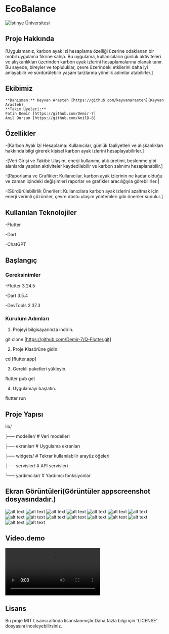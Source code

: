 # EcoBalance

![İstinye Üniversitesi](https://unitededucation.com/_next/image?url=https%3A%2F%2Fwww.unitededucation.com%2Flinklogoch%2Fistinye-university-logo.png&w=3840&q=75)

## Proje Hakkında
[Uygulamanız, karbon ayak izi hesaplama özelliği üzerine odaklanan bir mobil uygulama fikrine sahip. Bu uygulama, kullanıcıların günlük aktiviteleri ve alışkanlıkları üzerinden karbon ayak izlerini hesaplamalarına olanak tanır. Bu sayede, bireyler ve topluluklar, çevre üzerindeki etkilerini daha iyi anlayabilir ve sürdürülebilir yaşam tarzlarına yönelik adımlar atabilirler.]

## Ekibimiz
    **Danışman:** Keyvan Arasteh [https://github.com/keyvanarasteh](Keyvan Arasteh)
    **Takım Üyeleri:**
    Fatih Demir [https://github.com/Demir-7]
    Anıl Dursun [https://github.com/AnilD-8]

## Özellikler
 -[Karbon Ayak İzi Hesaplama: Kullanıcılar, günlük faaliyetleri ve alışkanlıkları hakkında bilgi girerek kişisel karbon ayak izlerini hesaplayabilirler.]
 
 
 -[Veri Girişi ve Takibi: Ulaşım, enerji kullanımı, atık üretimi, beslenme gibi alanlarda yapılan aktiviteler kaydedilebilir ve karbon salınımı hesaplanabilir.]
 
 
 
 -[Raporlama ve Grafikler: Kullanıcılar, karbon ayak izlerinin ne kadar olduğu ve zaman içindeki değişimleri raporlar ve grafikler aracılığıyla görebilirler.]
 
 
 
 -[Sürdürülebilirlik Önerileri: Kullanıcılara karbon ayak izlerini azaltmak için enerji verimli çözümler, çevre dostu ulaşım yöntemleri gibi 
 öneriler sunulur.]


## Kullanılan Teknolojiler
 -Flutter
 
 
 -Dart
 
 
 -ChatGPT
 

## Başlangıç


### Gereksinimler
 -Flutter 3.24.5
 
 
 
 -Dart 3.5.4



 -DevTools 2.37.3



 ### Kurulum Adımları
 1. Projeyi bilgisayarınıza indirin.
  
  git clone [https://github.com/Demir-7/Q-Flutter.git]
  
 2. Proje Klasörüne gidin.

 cd [flutter.app]

 3. Gerekli paketleri yükleyin.

 flutter pub get 

 4. Uygulamayı başlatın.

 flutter run


## Proje Yapısı




lib/

├── modeller/ # Veri modelleri

├── ekranlar/ # Uygulama ekranları

├── widgets/ # Tekrar kullanılabilir arayüz öğeleri

├── servisler/ # API servisleri

└── yardımcılar/ # Yardımcı fonksiyonlar



## Ekran Görüntüleri(Görüntüler appscreenshot dosyasındadır.)

![alt text](appscreenshot/onb1.png)
![alt text](appscreenshot/onb2.png)
![alt text](appscreenshot/onb3.png)
![alt text](appscreenshot/onb4.png)
![alt text](appscreenshot/loading.png)
![alt text](appscreenshot/home.png)
![alt text](appscreenshot/home1.png)
![alt text](appscreenshot/sidenavi.png)
![alt text](appscreenshot/hesaplama.png) 
![alt text](appscreenshot/hesaplama2.png) 
![alt text](appscreenshot/hesaplama3.png) 
![alt text](appscreenshot/hesaplamaurl.png)
![alt text](appscreenshot/tasarruf.png) 
![alt text](appscreenshot/tasarruf1.png)
![alt text](appscreenshot/profil.png) 
![alt text](appscreenshot/profil1.png)

## Video.demo

<video controls src="uygulama_kayit.mp4" title="Title"></video>




## Lisans

Bu proje MIT Lisansı altında lisanslanmıştır.Daha fazla bilgi için 'LICENSE' dosyasını inceleyebilirsiniz.






 
 


